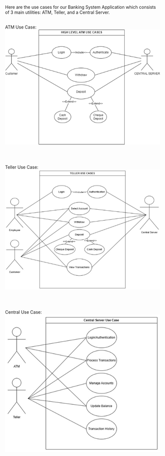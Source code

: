 Here are the use cases for our Banking System Application which consists of 3 main utilities: ATM, Teller, and a Central Server.
<br><br>

ATM Use Case: <br>
![Atm Use Case Diagram](../requirements/ATM_usecases.png)

<br><br>

Teller Use Case: <br>
![Teller Use Case Diagram](../requirements/Teller_usecases.jpg)

<br><br>

Central Use Case: <br>
![Central Use Case Diagram](../requirements/Central_usecases.jpg)
 
